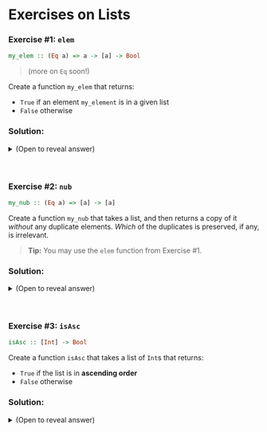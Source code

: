 # Exercises on Lists

### Exercise #1: `elem`
```hs
my_elem :: (Eq a) => a -> [a] -> Bool
```
> (more on `Eq` soon!)

Create a function `my_elem` that returns:
- `True` if an element `my_element` is in a given list
- `False` otherwise

### Solution:
<details>
    <summary>(Open to reveal answer)</summary>
    
    my_elem _ [] = False
    my_elem a (head:tail)
        | a == head = True
        | otherwise = my_elem head tail

</details>
<br>
<br>

### Exercise #2: `nub`
```hs
my_nub :: (Eq a) => [a] -> [a]
```
Create a function `my_nub` that takes a list,
and then returns a copy of it _without_ any duplicate elements. _Which_ of the duplicates is preserved, if any, is irrelevant. 
> **Tip:** You may use the `elem` function from Exercise #1.

### Solution:
<details>
    <summary>(Open to reveal answer)</summary>

    ```
    my_nub [] = []
    my_nub (head:tail)
        | not(x `elem` xs) = x : my_nub xs
        | otherwise        = my_nub xs
    ```
</details>
<br>
<br>

### Exercise #3: `isAsc`
```hs
isAsc :: [Int] -> Bool
```
Create a function `isAsc` that takes a list of
`Int`s that returns:
- `True` if the list is in **ascending order**
- `False` otherwise

### Solution:
<details>
    <summary>(Open to reveal answer)</summary>

    isAsc [] = True
    isAsc [x] = True
    isAsc (x:y:xs)
        | x <= y    = isAsc xs
        | otherwise = False
  
</details>
